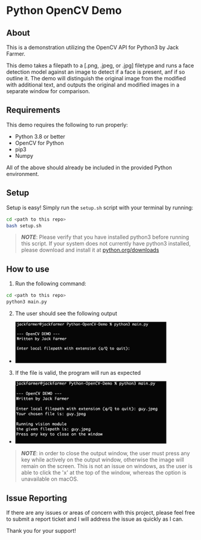 # Python OpenCV Demo

## About

This is a demonstration utilizing the OpenCV API for Python3 by Jack Farmer.

This demo takes a filepath to a [.png, .jpeg, or .jpg] filetype and runs a face detection model against an image to detect if a face is present, anf if so outline it. The demo will distinguish the original image from the modified with additional text, and outputs the original and modified images in a separate window for comparison.

## Requirements

This demo requires the following to run properly:
- Python 3.8 or better
- OpenCV for Python
- pip3
- Numpy

All of the above should already be included in the provided Python environment.

## Setup

Setup is easy! Simply run the `setup.sh` script with your terminal by running:
```bash
cd <path to this repo>
bash setup.sh
```
> **_NOTE_**: Please verify that you have installed python3 before running this script. If your system does
not currently have python3 installed, please download and install it at [python.org/downloads](https://www.python.org/downloads/)

## How to use

1. Run the following command:
```bash
cd <path to this repo>
python3 main.py
```
2. The user should see the following output 

- <img src="./media/enterfile.png" alt="enter file" width="400"/>

3. If the file is valid, the program will run as expected 

- <img src="./media/successoutput.png" alt="success" width="400"/> 

> **_NOTE_**: in order to close the output window, the user must press any key while actively on the output window, otherwise the image will remain on the screen. This is not an issue on windows, as the user is able to click the 'x' at the top of the window, whereas the option is unavailable on macOS.


## Issue Reporting

If there are any issues or areas of concern with this project, please feel free to submit a report ticket and I will address the issue as quickly as I can.

Thank you for your support!
